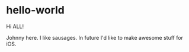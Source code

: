 # hello-world

Hi ALL!

Johnny here. I like sausages.
In future I'd like to make awesome stuff for iOS.
